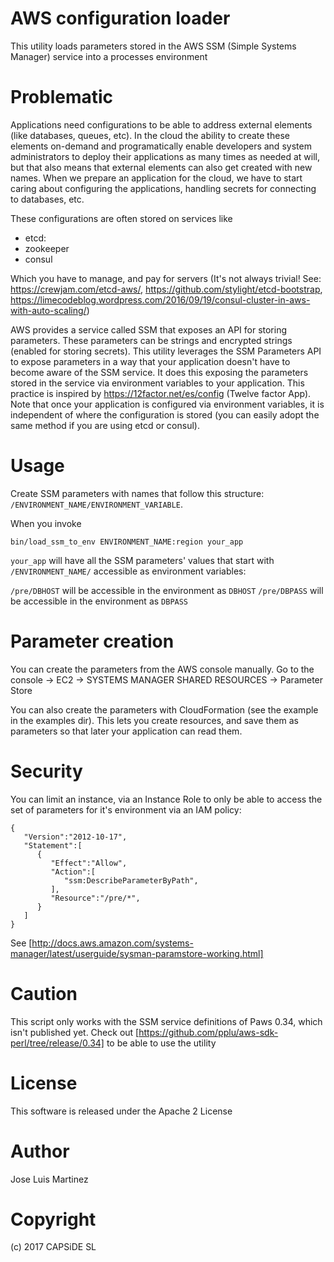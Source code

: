 
AWS configuration loader
========================

This utility loads parameters stored in the AWS SSM (Simple Systems Manager) service into a processes environment

Problematic
===========

Applications need configurations to be able to address external elements (like databases, queues, etc). In the cloud
the ability to create these elements on-demand and programatically enable developers and system administrators to 
deploy their applications as many times as needed at will, but that also means that external elements can also get
created with new names. When we prepare an application for the cloud, we have to start caring about configuring the 
applications, handling secrets for connecting to databases, etc.

These configurations are often stored on services like

 - etcd: 
 - zookeeper 
 - consul

Which you have to manage, and pay for servers (It's not always trivial! See: https://crewjam.com/etcd-aws/, https://github.com/stylight/etcd-bootstrap,
https://limecodeblog.wordpress.com/2016/09/19/consul-cluster-in-aws-with-auto-scaling/)

AWS provides a service called SSM that exposes an API for storing parameters. These parameters can be strings and encrypted
strings (enabled for storing secrets). This utility leverages the SSM Parameters API to expose parameters in a way
that your application doesn't have to become aware of the SSM service. It does this exposing the parameters stored
in the service via environment variables to your application. This practice is inspired by https://12factor.net/es/config 
(Twelve factor App). Note that once your application is configured via environment variables, it is independent of where
the configuration is stored (you can easily adopt the same method if you are using etcd or consul).

Usage
=====

Create SSM parameters with names that follow this structure: `/ENVIRONMENT_NAME/ENVIRONMENT_VARIABLE`.

When you invoke

```
bin/load_ssm_to_env ENVIRONMENT_NAME:region your_app
```

`your_app` will have all the SSM parameters' values that start with `/ENVIRONMENT_NAME/` accessible as environment variables:

`/pre/DBHOST` will be accessible in the environment as `DBHOST`
`/pre/DBPASS` will be accessible in the environment as `DBPASS`

Parameter creation
==================

You can create the parameters from the AWS console manually. Go to the console -> EC2 -> SYSTEMS MANAGER SHARED RESOURCES -> Parameter Store

You can also create the parameters with CloudFormation (see the example in the examples dir). This lets you create resources, and save
them as parameters so that later your application can read them.

Security
========
You can limit an instance, via an Instance Role to only be able to access the set of parameters for it's environment via an IAM policy:

```
{
   "Version":"2012-10-17",
   "Statement":[
      {
         "Effect":"Allow",
         "Action":[
            "ssm:DescribeParameterByPath",
         ],
         "Resource":"/pre/*",
      }
   ]
}
```
See [http://docs.aws.amazon.com/systems-manager/latest/userguide/sysman-paramstore-working.html]

Caution
=======

This script only works with the SSM service definitions of Paws 0.34, which isn't published yet. Check out [https://github.com/pplu/aws-sdk-perl/tree/release/0.34] to be able to use the utility

License
=======

This software is released under the Apache 2 License

Author
======

Jose Luis Martinez

Copyright
=========

(c) 2017 CAPSiDE SL
